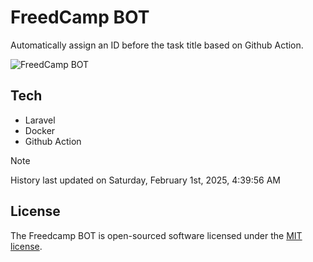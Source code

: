 # FreedCamp BOT

Automatically assign an ID before the task title based on Github Action.

![FreedCamp BOT](https://repository-images.githubusercontent.com/737932867/7d34798b-2680-471c-b089-a78a718d3d6a)

## Tech

- Laravel
- Docker
- Github Action

> [!NOTE]  
> History last updated on Saturday, February 1st, 2025, 4:39:56 AM

## License

The Freedcamp BOT is open-sourced software licensed under the [MIT license](https://opensource.org/licenses/MIT).
